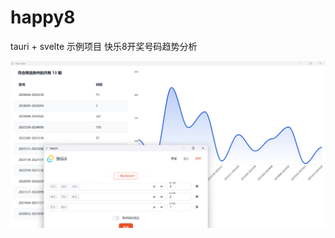# happy8
tauri + svelte 示例项目 快乐8开奖号码趋势分析

![alt text](./screenshot/a459b80d51e17286592f9e1a1726106.png)